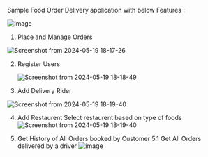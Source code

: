 Sample Food Order Delivery application with below Features :

![image](https://github.com/giriraj07/FoodHub/assets/30201275/e7d6a73c-7470-49ea-a6f5-32e6c7948181)


1. Place and Manage Orders

  ![Screenshot from 2024-05-19 18-17-26](https://github.com/giriraj07/FoodHub/assets/30201275/5a7cd8b3-1117-42f5-8b5c-3e77aa24666c)

2. Register Users

   ![Screenshot from 2024-05-19 18-18-49](https://github.com/giriraj07/FoodHub/assets/30201275/d085f913-b924-49cb-ba98-5a1bce190cd0)


3. Add Delivery Rider

 ![Screenshot from 2024-05-19 18-19-40](https://github.com/giriraj07/FoodHub/assets/30201275/eaf78a46-c26c-4e3b-a087-2239b3ed2bc0)


4. Add Restaurent Select restaurent based on type of foods
   ![Screenshot from 2024-05-19 18-19-40](https://github.com/giriraj07/FoodHub/assets/30201275/7c022df1-55d4-412c-8136-4ae163fdc7de)


5. Get History of All Orders booked by Customer
5.1 Get All Orders delivered by a driver
   ![image](https://github.com/giriraj07/FoodHub/assets/30201275/41947a23-dfec-49fd-91df-e9f9bb1e22b9)

  
